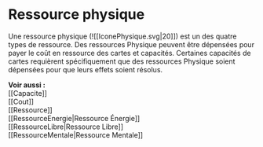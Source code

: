 # Ressource physique
Une ressource physique (![[IconePhysique.svg|20]]) est un des quatre types de ressource. Des ressources Physique peuvent être dépensées pour payer le coût en ressource des cartes et capacités. Certaines capacités de cartes requièrent spécifiquement que des ressources Physique soient dépensées pour que leurs effets soient résolus. 

**Voir aussi :**  
[[Capacite]]  
[[Cout]]  
[[Ressource]]  
[[RessourceEnergie|Ressource Énergie]]  
[[RessourceLibre|Ressource Libre]]  
[[RessourceMentale|Ressource Mentale]]